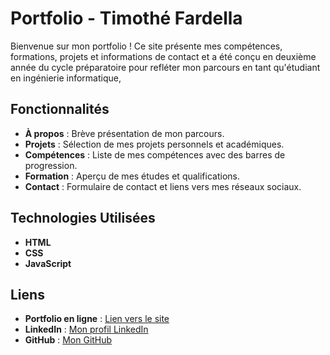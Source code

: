 # Portfolio - Timothé Fardella

Bienvenue sur mon portfolio ! Ce site présente mes compétences, formations, projets et informations de contact et a été conçu en deuxième année du cycle préparatoire pour refléter mon parcours en tant qu'étudiant en ingénierie informatique,

## Fonctionnalités

- **À propos** : Brève présentation de mon parcours.
- **Projets** : Sélection de mes projets personnels et académiques.
- **Compétences** : Liste de mes compétences avec des barres de progression.
- **Formation** : Aperçu de mes études et qualifications.
- **Contact** : Formulaire de contact et liens vers mes réseaux sociaux.

## Technologies Utilisées

- **HTML**
- **CSS**
- **JavaScript**

## Liens

- **Portfolio en ligne** : [Lien vers le site](https://fardellatimothe.github.io/Portfolio/)
- **LinkedIn** : [Mon profil LinkedIn](www.linkedin.com/in/timothé-fardella)
- **GitHub** : [Mon GitHub](https://github.com/fardellatimothe)
